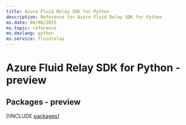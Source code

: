 ```yaml
---
title: Azure Fluid Relay SDK for Python
description: Reference for Azure Fluid Relay SDK for Python
ms.date: 04/08/2025
ms.topic: reference
ms.devlang: python
ms.service: fluidrelay
---
```

# Azure Fluid Relay SDK for Python - preview
## Packages - preview
[!INCLUDE [packages](fluid-relay-index.md)]